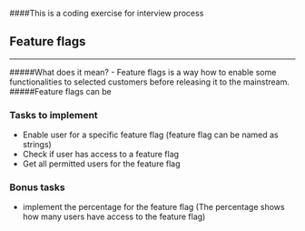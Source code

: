 ####This is a coding exercise for interview process

## Feature flags
***
#####What does it mean? - Feature flags is a way how to enable some functionalities to selected customers before releasing it to the mainstream.
#####Feature flags can be
### Tasks to implement
* Enable user for a specific feature flag (feature flag can be named as strings)
* Check if user has access to a feature flag
* Get all permitted users for the feature flag

### Bonus tasks
* implement the percentage for the feature flag (The percentage shows how many users have access to the feature flag)
